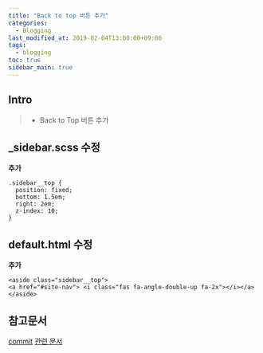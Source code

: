```yaml
---
title: "Back to top 버튼 추가"
categories: 
  - Blogging
last_modified_at: 2019-02-04T13:00:00+09:00
tags: 
  - blogging 
toc: true
sidebar_main: true
---
```


## Intro

> - Back to Top 버튼 추가

## _sidebar.scss 수정


**추가**
```
.sidebar__top {
  position: fixed;
  bottom: 1.5em;
  right: 2em;
  z-index: 10;
}
```

## default.html 수정

**추가**
```
<aside class="sidebar__top">
<a href="#site-nav"> <i class="fas fa-angle-double-up fa-2x"></i></a>
</aside>
```


## 참고문서

[commit](https://github.com/lesslate/lesslate.github.io/commit/ce2cccc83054c8d192f98a10f8a6a3af3e1d9a65)
[관련 문서](https://github.com/mmistakes/minimal-mistakes/issues/1731)
